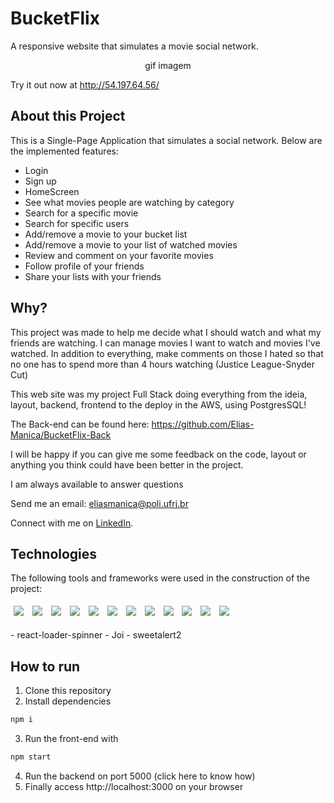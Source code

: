 # BucketFlix

A responsive website that simulates a movie social network.

<center>gif imagem</center>

Try it out now at http://54.197.64.56/

## About this Project

This is a Single-Page Application that simulates a social network. Below are the implemented features:

- Login
- Sign up
- HomeScreen
- See what movies people are watching by category
- Search for a specific movie
- Search for specific users
- Add/remove a movie to your bucket list
- Add/remove a movie to your list of watched movies
- Review and comment on your favorite movies
- Follow profile of your friends
- Share your lists with your friends 

## Why?

This project was made to help me decide what I should watch and what my friends are watching. I can manage movies I want to watch and movies I've watched. In addition to everything, make comments on those I hated so that no one has to spend more than 4 hours watching (Justice League-Snyder Cut)

This web site was my project Full Stack doing everything from the ideia, layout, backend, frontend to the deploy in the AWS, using PostgresSQL! 

The Back-end can be found here:
https://github.com/Elias-Manica/BucketFlix-Back

I will be happy if you can give me some feedback on the code, layout or anything you think could have been better in the project.

I am always available to answer questions

Send me an email: eliasmanica@poli.ufrj.br

Connect with me on [LinkedIn](https://www.linkedin.com/in/eliasmanica/).

## Technologies
The following tools and frameworks were used in the construction of the project:<br>
<p>
  <img style='margin: 5px;' src='https://img.shields.io/badge/React-20232A?style=for-the-badge&logo=react&logoColor=61DAFB'>
  <img style='margin: 5px;' src='https://img.shields.io/badge/React_Router-CA4245?style=for-the-badge&logo=react-router&logoColor=white'>
  <img style='margin: 5px;' src='https://img.shields.io/badge/styled--components-DB7093?style=for-the-badge&logo=styled-components&logoColor=white'>
  <img style='margin: 5px;' src='https://img.shields.io/badge/axios%20-%2320232a.svg?&style=for-the-badge&color=informational'>
  <img style='margin: 5px;' src='https://img.shields.io/badge/Node.js-339933?style=for-the-badge&logo=nodedotjs&logoColor=white'>
  <img style='margin: 5px;' src='https://img.shields.io/badge/TypeScript-007ACC?style=for-the-badge&logo=typescript&logoColor=white'>
  <img style='margin: 5px;' src='https://img.shields.io/badge/PostgreSQL-316192?style=for-the-badge&logo=postgresql&logoColor=white'>
  <img style='margin: 5px;' src='https://img.shields.io/badge/Amazon_AWS-FF9900?style=for-the-badge&logo=amazonaws&logoColor=white'>
  <img style='margin: 5px;' src='https://img.shields.io/badge/Docker-2CA5E0?style=for-the-badge&logo=docker&logoColor=white'>
  <img style='margin: 5px;' src='https://img.shields.io/badge/Jest-C21325?style=for-the-badge&logo=jest&logoColor=white'>
     <img style='margin: 5px;' src='https://img.shields.io/badge/Prisma-3982CE?style=for-the-badge&logo=Prisma&logoColor=white'>
   <img style='margin: 5px;' src='https://img.shields.io/badge/firebase-ffca28?style=for-the-badge&logo=firebase&logoColor=black'>
</p>
- react-loader-spinner
- Joi
- sweetalert2

## How to run

1. Clone this repository
2. Install dependencies
```bash
npm i
```
3. Run the front-end with
```bash
npm start
```
4. Run the backend on port 5000 (click here to know how)
5. Finally access http://localhost:3000 on your browser
